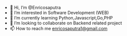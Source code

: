 - 👋 Hi, I’m @Enricosaputra
- 👀 I’m interested in Software Development (WEB)
- 🌱 I’m currently learning Python,Javascript,Go,PHP
- 💞️ I’m looking to collaborate on Backend related project
- 📫 How to reach me enricosaputra1@gmail.com

<!---
Enricosaputrah/Enricosaputrah is a ✨ special ✨ repository because its `README.md` (this file) appears on your GitHub profile.
You can click the Preview link to take a look at your changes.
--->
